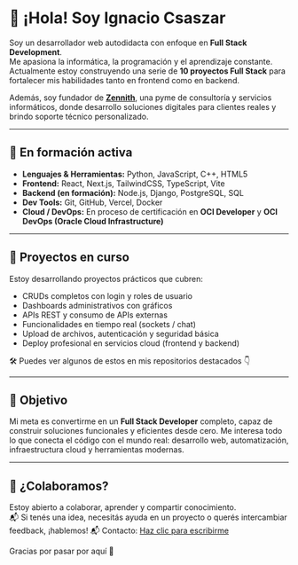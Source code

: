 # 👋 ¡Hola! Soy Ignacio Csaszar

Soy un desarrollador web autodidacta con enfoque en **Full Stack Development**.  
Me apasiona la informática, la programación y el aprendizaje constante. Actualmente estoy construyendo una serie de **10 proyectos Full Stack** para fortalecer mis habilidades tanto en frontend como en backend.

Además, soy fundador de [**Zennith**](https://www.zennith.cl), una pyme de consultoría y servicios informáticos, donde desarrollo soluciones digitales para clientes reales y brindo soporte técnico personalizado.

---

## 🚀 En formación activa

- **Lenguajes & Herramientas:** Python, JavaScript, C++, HTML5  
- **Frontend:** React, Next.js, TailwindCSS, TypeScript, Vite  
- **Backend (en formación):** Node.js, Django, PostgreSQL, SQL 
- **Dev Tools:** Git, GitHub, Vercel, Docker   
- **Cloud / DevOps:** En proceso de certificación en **OCI Developer** y **OCI DevOps (Oracle Cloud Infrastructure)**

---

## 🔨 Proyectos en curso

Estoy desarrollando proyectos prácticos que cubren:

- CRUDs completos con login y roles de usuario  
- Dashboards administrativos con gráficos  
- APIs REST y consumo de APIs externas  
- Funcionalidades en tiempo real (sockets / chat)  
- Upload de archivos, autenticación y seguridad básica  
- Deploy profesional en servicios cloud (frontend y backend)

🛠️ Puedes ver algunos de estos en mis repositorios destacados 👇

---

## 🎯 Objetivo

Mi meta es convertirme en un **Full Stack Developer** completo, capaz de construir soluciones funcionales y eficientes desde cero. Me interesa todo lo que conecta el código con el mundo real: desarrollo web, automatización, infraestructura cloud y herramientas modernas.

---

## 🤝 ¿Colaboramos?

Estoy abierto a colaborar, aprender y compartir conocimiento.  
📬 Si tenés una idea, necesitás ayuda en un proyecto o querés intercambiar feedback, ¡hablemos!
📬 Contacto: [Haz clic para escribirme](mailto:csaszar.ignacio@gmail.com)


Gracias por pasar por aquí 🚀
